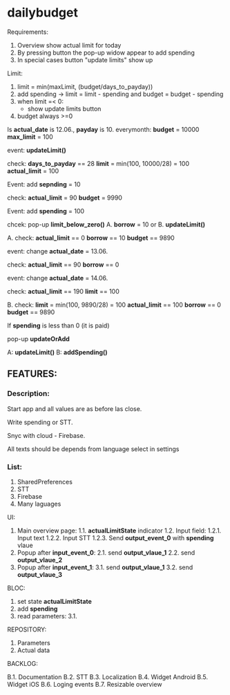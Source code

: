 # dailybudget

Requirements:

1. Overview show actual limit for today
2. By pressing button the pop-up widow appear to add spending
3. In special cases button "update limits" show up

Limit:
1. limit = min(maxLimit, (budget/days_to_payday))
2. add spending -> limit = limit - spending and budget = budget - spending
3. when limit =< 0:
    - show update limits button
4. budget always >=0





Is __actual_date__ is 12.06., __payday__ is 10. everymonth:
__budget__ = 10000
__max_limit__ = 100

event:
__updateLimit()__

check:
__days_to_payday__ == 28
__limit__ = min(100, 10000/28) = 100
__actual_limit__ = 100

Event:
add __sepnding__ = 10

check:
__actual_limit__ = 90
__budget__ = 9990

Event:
add __spending__ = 100

chcek:
pop-up __limit_below_zero()__
    A. __borrow__ = 10
    or
    B. __updateLimit()__


A.
check:
__actual_limit__ == 0
__borrow__ == 10
__budget__ == 9890

event:
change __actual_date__ = 13.06.

check:
__actual_limit__ == 90
__borrow__ == 0

event:
change __actual_date__ = 14.06.

check:
__actual_limit__ == 190
__limit__ == 100

B.
check:
__limit__ = min(100, 9890/28) = 100
__actual_limit__ == 100
__borrow__ == 0
__budget__ == 9890


If __spending__ is less than 0 (it is paid)

pop-up __updateOrAdd__

A: __updateLimit()__
B: __addSpending()__




## FEATURES:

### Description:

Start app and all values are as before las close.

Write spending or STT.

Snyc with cloud - Firebase.

All texts should be depends from language select in settings

### List:
1. SharedPreferences
2. STT
3. Firebase
4. Many laguages




UI:
1. Main overview page:
    1.1. __actualLimitState__ indicator
    1.2. Input field:
        1.2.1. Input text
        1.2.2. Input STT
        1.2.3. Send __output_event_0__ with __spending__ vlaue
2. Popup after __input_event_0__:
    2.1. send __output_vlaue_1__
    2.2. send __output_vlaue_2__
3. Popup after __input_event_1__:
    3.1. send __output_vlaue_1__
    3.2. send __output_vlaue_3__


BLOC:
1. set state __actualLimitState__
2. add __spending__
3. read parameters:
    3.1.

REPOSITORY:
1. Parameters
2. Actual data




BACKLOG:

B.1. Documentation
B.2. STT
B.3. Localization
B.4. Widget Android
B.5. Widget iOS
B.6. Loging events
B.7. Resizable overview


